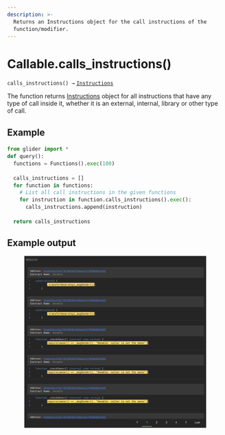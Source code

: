 ```yaml
---
description: >-
  Returns an Instructions object for the call instructions of the
  function/modifier.
---
```


# Callable.calls\_instructions()

`calls_instructions() →` [`Instructions`](../instructions/)

The function returns [Instructions](../instructions/) object for all instructions that have any type of call inside it, whether it is an external, internal, library or other type of call.

## Example

```python
from glider import *
def query():
  functions = Functions().exec(100)

  calls_instructions = []
  for function in functions:
    # List all call instructions in the given functions
    for instruction in function.calls_instructions().exec():
      calls_instructions.append(instruction)

  return calls_instructions
```

## Example output

<figure><img src="../../.gitbook/assets/image (3) (1) (1) (1) (1) (1) (1).png" alt=""><figcaption></figcaption></figure>
